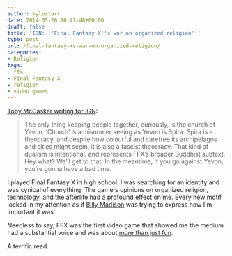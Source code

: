 ```yaml
---
author: kylestarr
date: 2014-05-26 16:41:48+00:00
draft: false
title: 'IGN: ''Final Fantasy X''s war on organized religion'''
type: post
url: /final-fantasy-xs-war-on-organized-religion/
categories:
- Religion
tags:
- ffx
- Final Fantasy X
- religion
- video games
---
```


[Toby McCasker writing for IGN](http://ign.com/articles/2014/05/25/final-fantasy-xas-war-on-organised-religion):

> The only thing keeping people together, curiously, is the church of Yevon. ‘Church’ is a misnomer seeing as Yevon is Spira. Spira is a theocracy, and despite how colourful and carefree its archipelagos and cities might seem, it is also a fascist theocracy. That kind of dualism is intentional, and represents FFX’s broader Buddhist subtext. Hey what? We’ll get to that. In the meantime, if you go against Yevon, you’re gonna have a bad time.

I played Final Fantasy X in high school. I was searching for an identity and was cynical of everything. The game's opinions on organized religion, technology, and the afterlife had a profound effect on me. Every new motif locked in my attention as if [Billy Madison](http://youtu.be/yT20BZ-pBZY) was trying to express how I'm important it was.

Needless to say, FFX was the first video game that showed me the medium had a substantial voice and was about [more than just fun](https://thestarrlist.wordpress.com/2014/05/22/braving-blizzard-and-inclusion-in-games/).

A terrific read.
